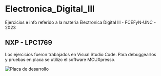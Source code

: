 # Electronica_Digital_III
Ejercicios e info referido a la materia Electronica Digital III - FCEFyN-UNC - 2023 

## NXP - LPC1769

Los ejercicios fueron trabajados en Visual Studio Code. Para debuggearlos y pruebas en placa se utilizo el software MCUXpresso.

![Placa de desarrollo](https://www.nxp.com/assets/images/en/dev-board-image/BOARD-OM13085-PRODUCT-SHOT.png)
